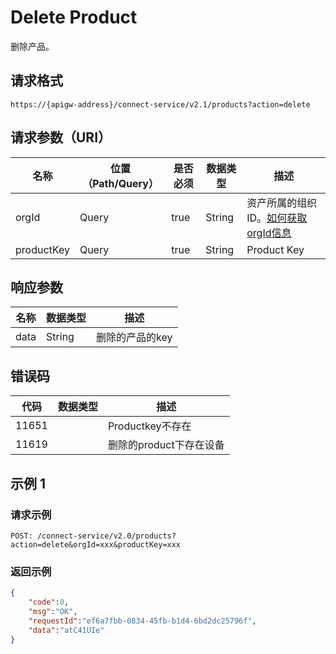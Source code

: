 # Delete Product

删除产品。

## 请求格式

```
https://{apigw-address}/connect-service/v2.1/products?action=delete
```

## 请求参数（URI）

| 名称          | 位置（Path/Query） | 是否必须 | 数据类型 | 描述      |
|---------------|------------------|----------|-----------|--------------|
| orgId         | Query            | true     | String    | 资产所属的组织ID。[如何获取orgId信息](/docs/api/zh_CN/latest/api_faqs#orgid-orgid)                |
| productKey         | Query            | true     | String    | Product Key |




## 响应参数

| 名称| 数据类型 | 描述         |
|-------------|---------------------------|-----------------------------|
| data | String                           | 删除的产品的key               |


## 错误码

| 代码| 数据类型 | 描述         |
|-------------|-----------------------------------|-----------------------------|
| 11651|                       |Productkey不存在              |
| 11619|                       |删除的product下存在设备             |

## 示例 1

### 请求示例

```
POST: /connect-service/v2.0/products?action=delete&orgId=xxx&productKey=xxx
```

### 返回示例

```json
{
	"code":0,
	"msg":"OK",
	"requestId":"ef6a7fbb-0834-45fb-b1d4-6bd2dc25796f",
	"data":"atC41UIe"
}

```

